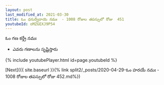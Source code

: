 ```yaml
---
layout: post
last_modified_at: 2021-03-30
title: ఓం ధనుర్వేదాయె నమః  - 1008 రోజుల తపస్సులో రోజు  451
youtubeId: oMZGEXJ9P54
---
```

 
 
 ఓం గణ కర్త్రే నమః  
 
 -  ఎవరు గణాలను సృష్టిస్తారు 
 
  
 
  
 
 
 
 
 
 


{% include youtubePlayer.html id=page.youtubeId %}
 
[Next]({{ site.baseurl }}{% link  split2/_posts/2020-04-29-ఓం హరయే నమః  - 1008 రోజుల తపస్సులో రోజు  452.md%})
 
